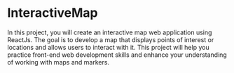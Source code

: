 # InteractiveMap
In this project, you will create an interactive map web application using ReactJs. The goal is to develop a map that displays points of interest or locations and allows users to interact with it. This project will help you practice front-end web development skills and enhance your understanding of working with maps and markers.
